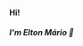 #### Hi! 
##### I'm Elton Mário 👋

<!--
**eltonjf/eltonjf** is a ✨ _special_ ✨ repository because its `README.md` (this file) appears on your GitHub profile.

I'm a young man with beautiful gray hair that love study, learn and practice programming. 
In moment I work with network support but I always be development something, to study, for my work or for simple client. 

- 🔭 I’m currently working on ...
- 🌱 I’m currently learning ...
- 👯 I’m looking to collaborate on ...
- 🤔 I’m looking for help with ...
- 💬 Ask me about ...
- 📫 How to reach me: ...
- 😄 Pronouns: ...
- ⚡ Fun fact: ...
-->
